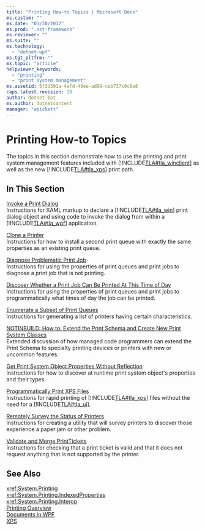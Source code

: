 ```yaml
---
title: "Printing How-to Topics | Microsoft Docs"
ms.custom: ""
ms.date: "03/30/2017"
ms.prod: ".net-framework"
ms.reviewer: ""
ms.suite: ""
ms.technology: 
  - "dotnet-wpf"
ms.tgt_pltfrm: ""
ms.topic: "article"
helpviewer_keywords: 
  - "printing"
  - "print system management"
ms.assetid: 5f3d391a-4afd-49ee-ad99-ceb737c0c8a8
caps.latest.revision: 10
author: dotnet-bot
ms.author: dotnetcontent
manager: "wpickett"
---
```

# Printing How-to Topics
The topics in this section demonstrate how to use the printing and print system management features included with [!INCLUDE[TLA#tla_winclient](../../../../includes/tlasharptla-winclient-md.md)] as well as the new [!INCLUDE[TLA#tla_xps](../../../../includes/tlasharptla-xps-md.md)] print path.  
  
## In This Section  
 [Invoke a Print Dialog](../../../../docs/framework/wpf/advanced/how-to-invoke-a-print-dialog.md)  
 Instructions for XAML markup to declare a [!INCLUDE[TLA#tla_win](../../../../includes/tlasharptla-win-md.md)] print dialog object and using code to invoke the dialog from within a [!INCLUDE[TLA#tla_wpf](../../../../includes/tlasharptla-wpf-md.md)] application.  
  
 [Clone a Printer](../../../../docs/framework/wpf/advanced/how-to-clone-a-printer.md)  
 Instructions for how to install a second print queue with exactly the same properties as an existing print queue.  
  
 [Diagnose Problematic Print Job](../../../../docs/framework/wpf/advanced/how-to-diagnose-problematic-print-job.md)  
 Instructions for using the properties of print queues and print jobs to diagnose a print job that is not printing.  
  
 [Discover Whether a Print Job Can Be Printed At This Time of Day](../../../../docs/framework/wpf/advanced/how-to-discover-whether-a-print-job-can-be-printed-at-this-time-of-day.md)  
 Instructions for using the properties of print queues and print jobs to programmatically what times of day the job can be printed.  
  
 [Enumerate a Subset of Print Queues](../../../../docs/framework/wpf/advanced/how-to-enumerate-a-subset-of-print-queues.md)  
 Instructions for generating a list of printers having certain characteristics.  
  
 [NOTINBUILD: How to: Extend the Print Schema and Create New Print System Classes](http://msdn.microsoft.com/en-us/a3600218-1ea5-478a-9853-6560464f2885)  
 Extended discussion of how managed code programmers can extend the Print Schema to specialty printing devices or printers with new or uncommon features.  
  
 [Get Print System Object Properties Without Reflection](../../../../docs/framework/wpf/advanced/how-to-get-print-system-object-properties-without-reflection.md)  
 Instructions for how to discover at runtime print system object's properties and their types.  
  
 [Programmatically Print XPS Files](../../../../docs/framework/wpf/advanced/how-to-programmatically-print-xps-files.md)  
 Instructions for rapid printing of [!INCLUDE[TLA#tla_xps](../../../../includes/tlasharptla-xps-md.md)] files without the need for a [!INCLUDE[TLA#tla_ui](../../../../includes/tlasharptla-ui-md.md)].  
  
 [Remotely Survey the Status of Printers](../../../../docs/framework/wpf/advanced/how-to-remotely-survey-the-status-of-printers.md)  
 Instructions for creating a utility that will survey printers to discover those experience a paper jam or other problem.  
  
 [Validate and Merge PrintTickets](../../../../docs/framework/wpf/advanced/how-to-validate-and-merge-printtickets.md)  
 Instructions for checking that a print ticket is valid and that it does not request anything that is not supported by the printer.  
  
## See Also  
 <xref:System.Printing>   
 <xref:System.Printing.IndexedProperties>   
 <xref:System.Printing.Interop>   
 [Printing Overview](../../../../docs/framework/wpf/advanced/printing-overview.md)   
 [Documents in WPF](../../../../docs/framework/wpf/advanced/documents-in-wpf.md)   
 [XPS](http://www.microsoft.com/xps)